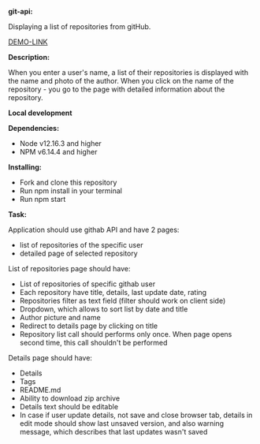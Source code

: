 <b>git-api:</b>

Displaying a list of repositories from gitHub.

[DEMO-LINK](https://bogdan-kotsupey.github.io/git-api/)

<b>Description:</b>

When you enter a user's name, a list of their repositories is displayed with the name and photo of the author.
When you click on the name of the repository - you go to the page with detailed information about the repository.

<b>Local development</b>

<b>Dependencies:</b>
<ul>
  <li>Node v12.16.3 and higher</li>
  <li>NPM v6.14.4 and higher</li>
</ul>

<b>Installing:</b>
<ul>
  <li>Fork and clone this repository</li>
  <li>Run npm install in your terminal</li>
  <li>Run npm start</li>
</ul>

<b>Task:</b> 

Application should use githab API and have 2 pages:
- list of repositories of the specific user
- detailed page of selected repository

List of repositories page should have:
- List of repositories of specific githab user
- Each repository have title, details, last update date, rating
- Repositories filter as text field (filter should work on client side)
- Dropdown, which allows to sort list by date and title
- Author picture and name
- Redirect to details page by clicking on title
- Repository list call should performs only once. When page opens second time, this call shouldn't be performed

Details page should have:
- Details
- Tags
- README.md
- Ability to download zip archive
- Details text should be editable
- In case if user update details, not save and close browser tab, details in edit mode should show last unsaved version, and also warning message, which describes that last updates wasn't saved

